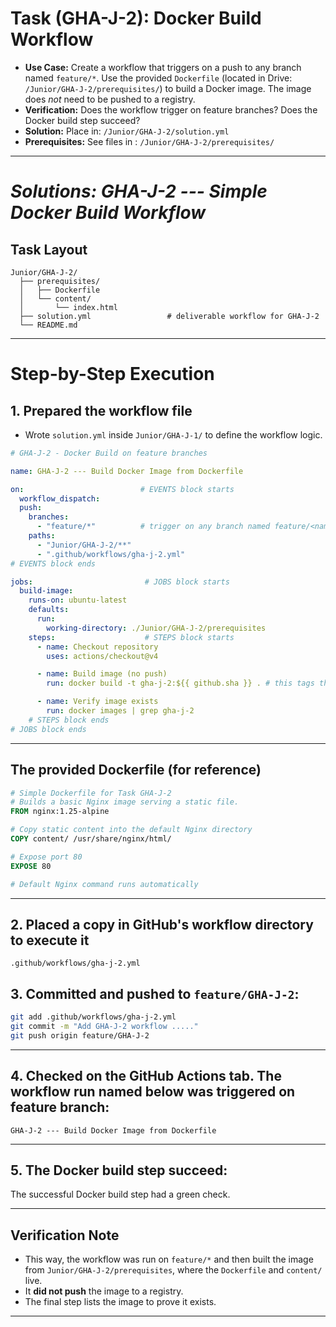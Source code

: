 # Task (GHA-J-2): Docker Build Workflow

*   **Use Case:** Create a workflow that triggers on a push to any branch named `feature/*`. Use the provided `Dockerfile` (located in Drive: `/Junior/GHA-J-2/prerequisites/`) to build a Docker image. The image does *not* need to be pushed to a registry.
*   **Verification:** Does the workflow trigger on feature branches? Does the Docker build step succeed?
*   **Solution:** Place in: `/Junior/GHA-J-2/solution.yml`
*   **Prerequisites:** See files in : `/Junior/GHA-J-2/prerequisites/`

---

# *Solutions: GHA-J-2 --- Simple Docker Build Workflow*

## Task Layout

```
Junior/GHA-J-2/
  ├── prerequisites/
  │   ├── Dockerfile
  │   └── content/
  │       └── index.html
  ├── solution.yml                 # deliverable workflow for GHA-J-2
  └── README.md
```

---

# Step-by-Step Execution

## 1. Prepared the workflow file
  - Wrote `solution.yml` inside `Junior/GHA-J-1/` to define the workflow logic.

```yaml
# GHA-J-2 - Docker Build on feature branches

name: GHA-J-2 --- Build Docker Image from Dockerfile

on:                          # EVENTS block starts
  workflow_dispatch:
  push:
    branches:
      - "feature/*"          # trigger on any branch named feature/<name>
    paths:
      - "Junior/GHA-J-2/**"
      - ".github/workflows/gha-j-2.yml"
# EVENTS block ends

jobs:                         # JOBS block starts
  build-image:
    runs-on: ubuntu-latest
    defaults:
      run:
        working-directory: ./Junior/GHA-J-2/prerequisites
    steps:                    # STEPS block starts
      - name: Checkout repository
        uses: actions/checkout@v4

      - name: Build image (no push)
        run: docker build -t gha-j-2:${{ github.sha }} . # this tags the image with the commit SHA so each build has a unique tag. It helps identify which commit produced which image.

      - name: Verify image exists
        run: docker images | grep gha-j-2 
    # STEPS block ends
# JOBS block ends
```
---

## The provided Dockerfile (for reference)

```dockerfile
# Simple Dockerfile for Task GHA-J-2
# Builds a basic Nginx image serving a static file.
FROM nginx:1.25-alpine

# Copy static content into the default Nginx directory
COPY content/ /usr/share/nginx/html/

# Expose port 80
EXPOSE 80

# Default Nginx command runs automatically
```
---

## 2. Placed a copy in GitHub's workflow directory to execute it

```
.github/workflows/gha-j-2.yml
```

## 3. Committed and pushed to `feature/GHA-J-2`:

```bash
git add .github/workflows/gha-j-2.yml
git commit -m "Add GHA-J-2 workflow ....."
git push origin feature/GHA-J-2
```
---

## 4. Checked on the **GitHub Actions tab**. The workflow run named below was triggered on **feature** branch:

```
GHA-J-2 --- Build Docker Image from Dockerfile
```
---

## 5. The Docker build step succeed:
   The successful Docker build step had a green check.

---

## Verification Note

- This way, the workflow was run on `feature/*` and then built the image from `Junior/GHA-J-2/prerequisites`, where the `Dockerfile` and `content/` live. 
- It **did not push** the image to a registry. 
- The final step lists the image to prove it exists.

---
